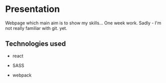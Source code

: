 # Presentation

Webpage which main aim is to show my skills...
One week work.
Sadly - I'm not really familiar with git.
yet.

## Technologies used

- react

- SASS

- webpack


